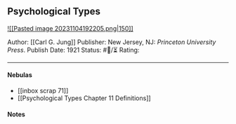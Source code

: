 ## Psychological Types

[ ![[Pasted image 20231104192205.png|150]] ](https://www.amazon.com/Collected-Works-C-G-Jung-Psychological-ebook/dp/B00GYGQ0D0/ref=sr_1_3?crid=OVSHYZHGIKAM&keywords=psychological+types+carl+jung&qid=1699140247&s=digital-text&sprefix=psychological+types%2Cdigital-text%2C161&sr=1-3)

Author: [[Carl G. Jung]]
Publisher: New Jersey, NJ: _Princeton University Press_.
Publish Date: 1921
Status: #💫/⏳ 
Rating:

___

#### Nebulas

- [[inbox scrap 71]]
- [[Psychological Types Chapter 11 Definitions]]

#### Notes

